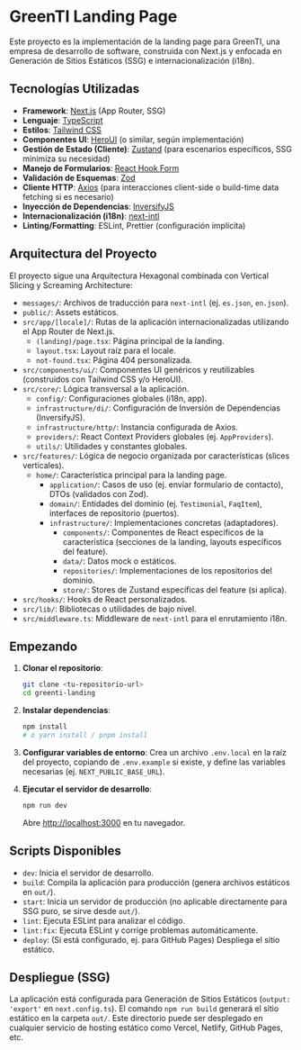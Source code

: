 # GreenTI Landing Page

Este proyecto es la implementación de la landing page para GreenTI, una empresa de desarrollo de software, construida con Next.js y enfocada en Generación de Sitios Estáticos (SSG) e internacionalización (i18n).

## Tecnologías Utilizadas

-   **Framework**: [Next.js](https://nextjs.org/) (App Router, SSG)
-   **Lenguaje**: [TypeScript](https://www.typescriptlang.org/)
-   **Estilos**: [Tailwind CSS](https://tailwindcss.com/)
-   **Componentes UI**: [HeroUI](https://www.heroui.com/) (o similar, según implementación)
-   **Gestión de Estado (Cliente)**: [Zustand](https://github.com/pmndrs/zustand) (para escenarios específicos, SSG minimiza su necesidad)
-   **Manejo de Formularios**: [React Hook Form](https://react-hook-form.com/)
-   **Validación de Esquemas**: [Zod](https://zod.dev/)
-   **Cliente HTTP**: [Axios](https://axios-http.com/) (para interacciones client-side o build-time data fetching si es necesario)
-   **Inyección de Dependencias**: [InversifyJS](http://inversify.io/)
-   **Internacionalización (i18n)**: [next-intl](https://next-intl.dev/)
-   **Linting/Formatting**: ESLint, Prettier (configuración implícita)

## Arquitectura del Proyecto

El proyecto sigue una Arquitectura Hexagonal combinada con Vertical Slicing y Screaming Architecture:

-   `messages/`: Archivos de traducción para `next-intl` (ej. `es.json`, `en.json`).
-   `public/`: Assets estáticos.
-   `src/app/[locale]/`: Rutas de la aplicación internacionalizadas utilizando el App Router de Next.js.
    -   `(landing)/page.tsx`: Página principal de la landing.
    -   `layout.tsx`: Layout raíz para el locale.
    -   `not-found.tsx`: Página 404 personalizada.
-   `src/components/ui/`: Componentes UI genéricos y reutilizables (construidos con Tailwind CSS y/o HeroUI).
-   `src/core/`: Lógica transversal a la aplicación.
    -   `config/`: Configuraciones globales (i18n, app).
    -   `infrastructure/di/`: Configuración de Inversión de Dependencias (InversifyJS).
    -   `infrastructure/http/`: Instancia configurada de Axios.
    -   `providers/`: React Context Providers globales (ej. `AppProviders`).
    -   `utils/`: Utilidades y constantes globales.
-   `src/features/`: Lógica de negocio organizada por características (slices verticales).
    -   `home/`: Característica principal para la landing page.
        -   `application/`: Casos de uso (ej. enviar formulario de contacto), DTOs (validados con Zod).
        -   `domain/`: Entidades del dominio (ej. `Testimonial`, `FaqItem`), interfaces de repositorio (puertos).
        -   `infrastructure/`: Implementaciones concretas (adaptadores).
            -   `components/`: Componentes de React específicos de la característica (secciones de la landing, layouts específicos del feature).
            -   `data/`: Datos mock o estáticos.
            -   `repositories/`: Implementaciones de los repositorios del dominio.
            -   `store/`: Stores de Zustand específicas del feature (si aplica).
-   `src/hooks/`: Hooks de React personalizados.
-   `src/lib/`: Bibliotecas o utilidades de bajo nivel.
-   `src/middleware.ts`: Middleware de `next-intl` para el enrutamiento i18n.

## Empezando

1.  **Clonar el repositorio**:
    ```bash
    git clone <tu-repositorio-url>
    cd greenti-landing
    ```

2.  **Instalar dependencias**:
    ```bash
    npm install
    # o yarn install / pnpm install
    ```

3.  **Configurar variables de entorno**:
    Crea un archivo `.env.local` en la raíz del proyecto, copiando de `.env.example` si existe, y define las variables necesarias (ej. `NEXT_PUBLIC_BASE_URL`).

4.  **Ejecutar el servidor de desarrollo**:
    ```bash
    npm run dev
    ```
    Abre [http://localhost:3000](http://localhost:3000) en tu navegador.

## Scripts Disponibles

-   `dev`: Inicia el servidor de desarrollo.
-   `build`: Compila la aplicación para producción (genera archivos estáticos en `out/`).
-   `start`: Inicia un servidor de producción (no aplicable directamente para SSG puro, se sirve desde `out/`).
-   `lint`: Ejecuta ESLint para analizar el código.
-   `lint:fix`: Ejecuta ESLint y corrige problemas automáticamente.
-   `deploy`: (Si está configurado, ej. para GitHub Pages) Despliega el sitio estático.

## Despliegue (SSG)

La aplicación está configurada para Generación de Sitios Estáticos (`output: 'export'` en `next.config.ts`). El comando `npm run build` generará el sitio estático en la carpeta `out/`. Este directorio puede ser desplegado en cualquier servicio de hosting estático como Vercel, Netlify, GitHub Pages, etc.
